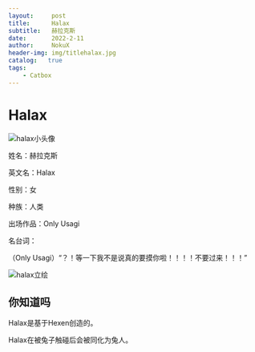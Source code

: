 ```yaml
---
layout:     post
title:      Halax
subtitle:   赫拉克斯
date:       2022-2-11
author:     NokuX
header-img: img/titlehalax.jpg
catalog:   true
tags:
    - Catbox
---
```

# Halax

![halax小头像]({{site.baseurl}}/img-post/halax.jpg)

姓名：赫拉克斯

英文名：Halax

性别：女

种族：人类

出场作品：Only Usagi

名台词：

（Only Usagi）“？！等一下我不是说真的要摸你啦！！！！不要过来！！！”

![halax立绘]({{site.baseurl}}/img-post/halax.png)

## 你知道吗

Halax是基于Hexen创造的。

Halax在被兔子触碰后会被同化为兔人。
